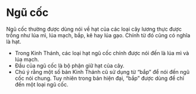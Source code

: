 # Ngũ cốc

Ngũ cốc thường được dùng nói về hạt của các loại cây lương thực được trồng như lúa mì, lúa mạch, bắp, kê hay lúa gạo. Chính từ đó cũng có nghĩa là hạt.
- Trong Kinh Thánh, các loại hạt ngũ cốc chính được nói đến là lúa mì và lúa mạch.
- Đầu của ngũ cốc là bộ phận giữ hạt của cây.
- Chú ý rằng một số bản Kinh Thánh cũ sử dụng từ “bắp” để nói đến ngũ cốc nói chung.  Tuy nhiên trong bản hiện đại, “bắp” được dùng để chỉ đến một loại ngũ cốc.

